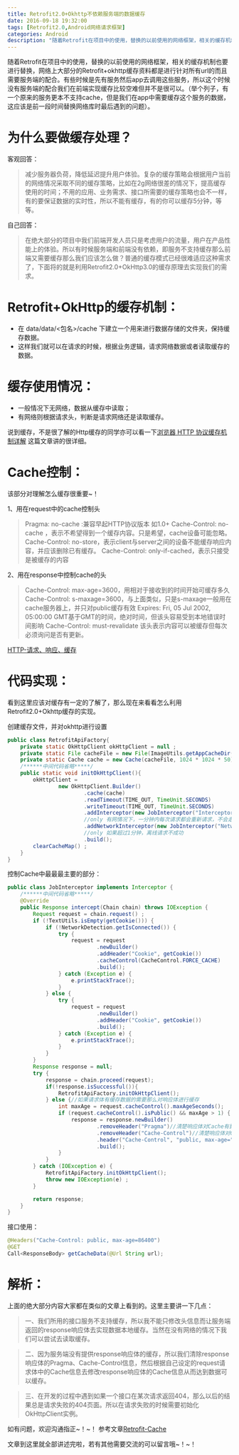 ```yaml
---
title: Retrofit2.0+Okhttp不依赖服务端的数据缓存
date: 2016-09-18 19:32:00
tags: [Retrofit2.0,Android网络请求框架]
categories: Android
description: "随着Retrofit在项目中的使用，替换的以前使用的网络框架，相关的缓存机制也要进行替换，网络上大部分的Retrofit+okhttp缓存资料都是进行针对所有url的而且需要服务端的配合。有些时候是先有服务然后app去调用这些服务，所以这个时候没有服务端的配合我们在前端实现缓存比较空难但并不是很可以。"
---
```

随着Retrofit在项目中的使用，替换的以前使用的网络框架，相关的缓存机制也要进行替换，网络上大部分的Retrofit+okhttp缓存资料都是进行针对所有url的而且需要服务端的配合。有些时候是先有服务然后app去调用这些服务，所以这个时候没有服务端的配合我们在前端实现缓存比较空难但并不是很可以。（举个列子，有一个原来的服务更本不支持cache，但是我们在app中需要缓存这个服务的数据，这应该是前一段时间替换网络库时最后遇到的问题）。

为什么要做缓存处理？
=====

客观回答：
> 减少服务器负荷，降低延迟提升用户体验。复杂的缓存策略会根据用户当前的网络情况采取不同的缓存策略，比如在2g网络很差的情况下，提高缓存使用的时间；不用的应用、业务需求、接口所需要的缓存策略也会不一样，有的要保证数据的实时性，所以不能有缓存，有的你可以缓存5分钟，等等。

自己回答：
> 在绝大部分的项目中我们前端开发人员只是考虑用户的流量，用户在产品性能上的体验。所以有时候服务端和前端没有依赖，即服务不支持缓存那么前端又需要缓存那么我们应该怎么做？普通的缓存模式已经很难适应这种需求了，下面将的就是利用Retrofit2.0+OkHttp3.0的缓存原理去实现我们的需求。

Retrofit+OkHttp的缓存机制：
=====

- 在 data/data/<包名>/cache 下建立一个用来进行数据存储的文件夹，保持缓存数据。
- 这样我们就可以在请求的时候，根据业务逻辑，请求网络数据或者读取缓存的数据。

缓存使用情况：
===

- 一般情况下无网络，数据从缓存中读取；
- 有网络则根据请求头，判断是请求网络还是读取缓存。

说到缓存，不是很了解的Http缓存的同学亦可以看一下[浏览器 HTTP 协议缓存机制详解](http://blog.csdn.net/stven_king/article/details/51899865) 这篇文章讲的很详细。

Cache控制：
=====
该部分对理解怎么缓存很重要~！

1、用在request中的cache控制头
>Pragma: no-cache :兼容早起HTTP协议版本 如1.0+
>Cache-Control: no-cache ，表示不希望得到一个缓存内容。只是希望，cache设备可能忽略。
>Cache-Control: no-store，表示client与server之间的设备不能缓存响应内容，并应该删除已有缓存。
>Cache-Control: only-if-cached，表示只接受是被缓存的内容

2、用在response中控制cache的头
>Cache-Control: max-age=3600，用相对于接收到的时间开始可缓存多久
>Cache-Control: s-maxage=3600，与上面类似，只是s-maxage一般用在cache服务器上，并只对public缓存有效
>Expires: Fri, 05 Jul 2002, 05:00:00 GMT基于GMT的时间，绝对时间，但该头容易受到本地错误时间影响
>Cache-Control: must-revalidate 该头表示内容可以被缓存但每次必须询问是否有更新。

[HTTP-请求、响应、缓存](https://cnbin.github.io/blog/2016/02/20/http-qing-qiu-,-xiang-ying-,-huan-cun/)


代码实现：
===

看到这里应该对缓存有一定的了解了，那么现在来看看怎么利用Retrofit2.0+Okhttp缓存的实现。

创建缓存文件，并对okhttp进行设置
```java
public class RetrofitApiFactory{
	private static OkHttpClient okHttpClient = null ;
	private static File cacheFile = new File(ImageUtils.getAppCacheDir(), "xxxCache");
	private static Cache cache = new Cache(cacheFile, 1024 * 1024 * 50);
    /******中间代码省略*****/
	public static void initOkHttpClient(){
		okHttpClient =
				new OkHttpClient.Builder()
						.cache(cache)
						.readTimeout(TIME_OUT, TimeUnit.SECONDS)
						.writeTimeout(TIME_OUT, TimeUnit.SECONDS)
						.addInterceptor(new JobInterceptor("Interceptor"))  
						//only 有网情况下，一分钟内每次请求都会重新请求，不会走缓存
						.addNetworkInterceptor(new JobInterceptor("NetworkInterceptor"))    
						//only 如果超过1分钟，离线请求不成功
						.build();
		clearCacheMap() ;
	}
}
```
控制Cache中最最最主要的部分：
```java
public class JobInterceptor implements Interceptor {
	/******中间代码省略*****/
    @Override
    public Response intercept(Chain chain) throws IOException {
        Request request = chain.request() ;
        if (!TextUtils.isEmpty(getCookie())) {
            if (!NetworkDetection.getIsConnected()) {
                try {
                    request = request
                            .newBuilder()
                            .addHeader("Cookie", getCookie())
                            .cacheControl(CacheControl.FORCE_CACHE)
                            .build();
                } catch (Exception e) {
                    e.printStackTrace();
                }
            } else {
                try {
                    request = request
                            .newBuilder()
                            .addHeader("Cookie", getCookie())
                            .build();
                } catch (Exception e) {
                    e.printStackTrace();
                }
            }
        }
        Response response = null;
        try {
            response = chain.proceed(request);
            if(!response.isSuccessful()){
                RetrofitApiFactory.initOkHttpClient();
            } else {//如果请求体有缓存数据的需要那么对响应体进行缓存
                int maxAge = request.cacheControl().maxAgeSeconds();
                if (request.cacheControl().isPublic() && maxAge > 1) {
                    response = response.newBuilder()
                            .removeHeader("Pragma")//清楚响应体对Cache有影响的信息
                            .removeHeader("Cache-Control")//清楚响应体对Cache有影响的信息
                            .header("Cache-Control", "public, max-age=" + maxAge)
                            .build();
                }
            }
        } catch (IOException e) {
            RetrofitApiFactory.initOkHttpClient();
            throw new IOException(e) ;
        }

        return response;
    }
}
```
接口使用：
```java
@Headers("Cache-Control: public, max-age=86400")
@GET
Call<ResponseBody> getCacheData(@Url String url);
```

解析：
=====
上面的绝大部分内容大家都在类似的文章上看到的。这里主要讲一下几点：
> 一、我们所用的接口服务不支持缓存，所以我不能只修改头信息而让服务端返回的response响应体去实现数据本地缓存。当然在没有网络的情况下我们可以尝试去读取缓存。

>二、因为服务端没有提供response响应体的缓存，所以我们清除response响应体的Pragma、Cache-Control信息，然后根据自己设定的request请求体中的Cache信息去修改response响应体的Cache信息从而达到数据可以缓存。

>三、在开发的过程中遇到如果一个接口在某次请求返回404，那么以后的结果总是请求失败的404页面。所以在请求失败的时候需要初始化OkHttpClient实例。

如有问题，欢迎沟通指正~！~！
参考文章[Retrofit-Cache](http://blog.csdn.net/qqyanjiang/article/details/51316116)

文章到这里就全部讲述完啦，若有其他需要交流的可以留言哦~！~！